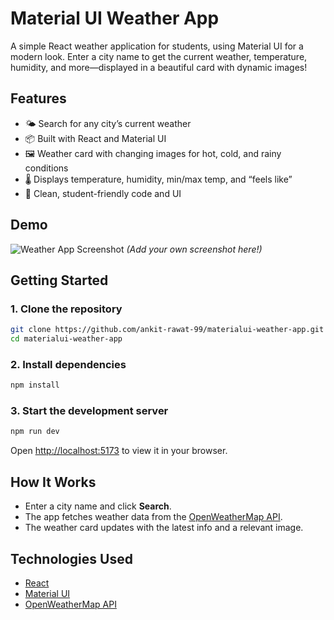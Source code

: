 # Material UI Weather App

A simple React weather application for students, using Material UI for a modern look. Enter a city name to get the current weather, temperature, humidity, and more—displayed in a beautiful card with dynamic images!

## Features

- 🌤️ Search for any city’s current weather
- 📦 Built with React and Material UI
- 🖼️ Weather card with changing images for hot, cold, and rainy conditions
- 🌡️ Displays temperature, humidity, min/max temp, and “feels like”
- 🔎 Clean, student-friendly code and UI

## Demo

![Weather App Screenshot](https://user-images.githubusercontent.com/your-screenshot.png)
*(Add your own screenshot here!)*

## Getting Started

### 1. Clone the repository

```bash
git clone https://github.com/ankit-rawat-99/materialui-weather-app.git
cd materialui-weather-app
```

### 2. Install dependencies

```bash
npm install
```

### 3. Start the development server

```bash
npm run dev
```

Open [http://localhost:5173](http://localhost:5173) to view it in your browser.

## How It Works

- Enter a city name and click **Search**.
- The app fetches weather data from the [OpenWeatherMap API](https://openweathermap.org/).
- The weather card updates with the latest info and a relevant image.

## Technologies Used

- [React](https://react.dev/)
- [Material UI](https://mui.com/)
- [OpenWeatherMap API](https://openweathermap.org/)

